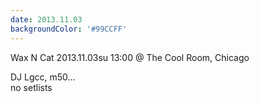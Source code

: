 ```yaml
---
date: 2013.11.03
backgroundColor: '#99CCFF'
---
```


Wax N Cat 2013.11.03su 13:00 @ The Cool Room, Chicago  

DJ Lgcc, m50...  
no setlists